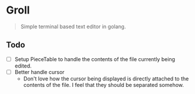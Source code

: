 # Groll

> Simple terminal based text editor in golang.

## Todo

- [ ] Setup PieceTable to handle the contents of the file currently being edited.
- [ ] Better handle cursor
  - Don't love how the cursor being displayed is directly attached to the contents of the file. I feel that they should be separated somehow.

